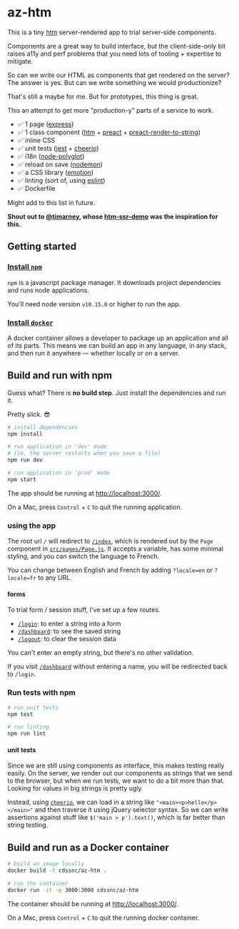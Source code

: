 # az-htm

This is a tiny [htm](https://github.com/developit/htm) server-rendered app to trial server-side components.

Components are a great way to build interface, but the client-side-only bit raises a11y and perf problems that you need lots of tooling + expertise to mitigate.

So can we write our HTML as components that get rendered on the server? The answer is yes. But can we write something we would productionize?

That's still a maybe for me. But for prototypes, this thing is great.

This an attempt to get more "production-y" parts of a service to work.

- ✅ 1 page ([express](https://expressjs.com/))
- ✅ 1 class component ([htm](https://github.com/developit/htm) + [preact](https://github.com/developit/preact) + [preact-render-to-string](https://github.com/developit/preact-render-to-string))
- ✅ inline CSS
- ✅ unit tests ([jest](https://jestjs.io/) + [cheerio](https://cheerio.js.org/))
- ✅ i18n ([node-polyglot](http://airbnb.io/polyglot.js/))
- ✅ reload on save ([nodemon](https://nodemon.io/))
- ✅ a CSS library ([emotion](https://emotion.sh/docs/introduction))
- ✅ linting (sort of, using [eslint](https://eslint.org/))
- ✅ Dockerfile

Might add to this list in future.

**Shout out to [@timarney](https://twitter.com/timarney), whose [htm-ssr-demo](https://github.com/timarney/htm-ssr-demo) was the inspiration for this.**


## Getting started

### [Install `npm`](https://www.npmjs.com/get-npm)

`npm` is a javascript package manager. It downloads project dependencies and runs node applications.

You'll need node version `v10.15.0` or higher to run the app.

### [Install `docker`](https://docs.docker.com/install/)

A docker container allows a developer to package up an application and all of its parts. This means we can build an app in any language, in any stack, and then run it anywhere — whether locally or on a server.

## Build and run with npm

Guess what? There is **no build step**. Just install the dependencies and run it.

Pretty slick. 😎

```bash
# install dependencies
npm install

# run application in 'dev' mode
# (ie, the server restarts when you save a file)
npm run dev

# run application in 'prod' mode
npm start
```

The app should be running at [http://localhost:3000/](http://localhost:3000/).

On a Mac, press `Control` + `C` to quit the running application.

### using the app

The root url `/` will redirect to [`/index`](http://localhost:3000/index), which is rendered out by the `Page` component in [`src/pages/Page.js`](https://github.com/pcraig3/az-htm/blob/master/src/pages/Page.js). It accepts a variable, has some minimal styling, and you can switch the language to French. 

You can change between English and French by adding `?locale=en` or `?locale=fr` to any URL.

#### forms

To trial form / session stuff, I've set up a few routes.

- [`/login`](http://localhost:3000/login): to enter a string into a form
- [`/dashboard`](http://localhost:3000/dashboard): to see the saved string
- [`/logout`](http://localhost:3000/logout): to clear the session data

You can't enter an empty string, but there's no other validation.

If you visit [`/dashboard`](http://localhost:3000/dashboard) without entering a name, you will be redirected back to `/login`.

### Run tests with npm

```bash
# run unit tests
npm test

# run linting
npm run lint
```

#### unit tests

Since we are still using components as interface, this makes testing really easily. On the server, we render out our components as strings that we send to the browser, but when we run tests, we want to do a bit more than that. Looking for values in big strings is pretty ugly.

Instead, using [`cheerio`](https://cheerio.js.org/), we can load in a string like `"<main><p>hello</p></main>"` and then traverse it using jQuery selector syntax. So we can write assertions against stuff like `$('main > p').text()`, which is far better than string testing.


## Build and run as a Docker container

```bash
# build an image locally
docker build -t cdssnc/az-htm .

# run the container
docker run -it -p 3000:3000 cdssnc/az-htm
```

The container should be running at [http://localhost:3000/](http://localhost:3000/).

On a Mac, press `Control` + `C` to quit the running docker container.
